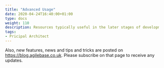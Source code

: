 ```yaml
---
title: "Advanced Usage"
date: 2020-04-24T16:40:00+01:00
type: docs
weight: 110
description: Resources typically useful in the later stages of development
tags:
- Pricipal Architect
---
```

Also, new features, news and tips and tricks are posted on https://blog.agilebase.co.uk. Please subscribe on that page to receive any updates.